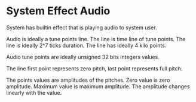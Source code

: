 # System Effect Audio

System has builtin effect that is playing audio to system user.

Audio is ideally a tune points line.
The line is time line of tune points.
The line is ideally 2^7 ticks duration.
The line has ideally 4 kilo points.

Audio tune points are ideally unsigned 32 bits integers values.

The line first point represents zero pitch, last point represents full pitch.

The points values are amplitudes of the pitches.
Zero value is zero amplitude.
Maximum value is maximum amplitude.
The amplitude changes linearly with the value.